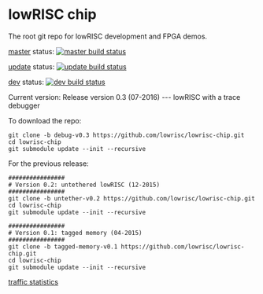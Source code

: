 lowRISC chip
==============================================

The root git repo for lowRISC development and FPGA
demos.

[master] status: [![master build status](https://travis-ci.org/lowRISC/lowrisc-chip.svg?branch=master)](https://travis-ci.org/lowRISC/lowrisc-chip)

[update] status: [![update build status](https://travis-ci.org/lowRISC/lowrisc-chip.svg?branch=update)](https://travis-ci.org/lowRISC/lowrisc-chip)

[dev] status: [![dev build status](https://travis-ci.org/lowRISC/lowrisc-chip.svg?branch=dev)](https://travis-ci.org/lowRISC/lowrisc-chip)

Current version: Release version 0.3 (07-2016) --- lowRISC with a trace debugger

To download the repo:

~~~shell
git clone -b debug-v0.3 https://github.com/lowrisc/lowrisc-chip.git
cd lowrisc-chip
git submodule update --init --recursive
~~~


For the previous release:

~~~shell
################
# Version 0.2: untethered lowRISC (12-2015)
################
git clone -b untether-v0.2 https://github.com/lowrisc/lowrisc-chip.git
cd lowrisc-chip
git submodule update --init --recursive

################
# Version 0.1: tagged memory (04-2015)
################
git clone -b tagged-memory-v0.1 https://github.com/lowrisc/lowrisc-chip.git
cd lowrisc-chip
git submodule update --init --recursive
~~~

[traffic statistics](http://www.cl.cam.ac.uk/~ws327/lowrisc_stat/index.html)

[master]: https://github.com/lowrisc/lowrisc-chip/tree/master
[update]: https://github.com/lowrisc/lowrisc-chip/tree/update
[dev]: https://github.com/lowrisc/lowrisc-chip/tree/dev
